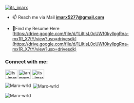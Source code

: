 
<p align="left"> <a href="https://twitter.com/its_imarx" target="blank"><img src="https://img.shields.io/twitter/follow/its_imarx?logo=twitter&style=for-the-badge" alt="its_imarx" /></a> </p>

- 📫 Reach me via Mail **imarx5277@gmail.com**

- 📄Find my Resume Here [https://drive.google.com/file/d/1LiltlsL0cUWf0kyllpgRna-mx1R_X7tY/view?usp=drivesdk](https://drive.google.com/file/d/1LiltlsL0cUWf0kyllpgRna-mx1R_X7tY/view?usp=drivesdk)

<h3 align="left">Connect with me:</h3>
<p align="left">
<a href="https://twitter.com/its_imarx" target="blank"><img align="center" src="https://raw.githubusercontent.com/rahuldkjain/github-profile-readme-generator/master/src/images/icons/Social/twitter.svg" alt="its_imarx" height="30" width="40" /></a>
<a href="https://linkedin.com/in/ian marx" target="blank"><img align="center" src="https://raw.githubusercontent.com/rahuldkjain/github-profile-readme-generator/master/src/images/icons/Social/linked-in-alt.svg" alt="ian marx" height="30" width="40" /></a>
<a href="https://instagram.com/its_imarx" target="blank"><img align="center" src="https://raw.githubusercontent.com/rahuldkjain/github-profile-readme-generator/master/src/images/icons/Social/instagram.svg" alt="its_imarx" height="30" width="40" /></a>
</p>

<p><img align="left" src="https://github-readme-stats.vercel.app/api/top-langs?username=Marx-wrld&show_icons=true&locale=en&layout=compact" alt="Marx-wrld" /></p>

<p>&nbsp;<img align="center" src="https://github-readme-stats.vercel.app/api?username=Marx-wrld&show_icons=true&locale=en" alt="Marx-wrld" /></p>

<p><img align="center" src="https://github-readme-streak-stats.herokuapp.com/?user=Marx-wrld&" alt="Marx-wrld" /></p>
